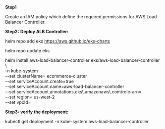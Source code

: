 **Step1**

Create an IAM policy which define the required permissions for AWS Load Balancer Controller.

**Step2:**  **Deploy ALB Controller:**

helm repo add eks https://aws.github.io/eks-charts

helm repo update eks

helm install aws-load-balancer-controller eks/aws-load-balancer-controller \            
  -n kube-system \
  --set clusterName= ecommerce-cluster \
  --set serviceAccount.create=true \
  --set serviceAccount.name=aws-load-balancer-controller \
  --set serviceAccount.annotations.eks\\.amazonaws\\.com/role-arn=<rolearn> \
  --set region= us-west-2 \
  --set vpcId=<your-vpc-id>

**Step3:**  **verify the deployment:**

kubectl get deployment -n kube-system aws-load-balancer-controller
